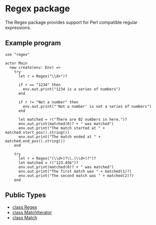 # Regex package

The Regex package provides support for Perl compatible regular expressions.

## Example program

```pony
use "regex"

actor Main
  new create(env: Env) =>
    try
      let r = Regex("\\d+")?

      if r == "1234" then
        env.out.print("1234 is a series of numbers")
      end

      if r != "Not a number" then
        env.out.print("'Not a number' is not a series of numbers")
      end

      let matched = r("There are 02 numbers in here.")?
      env.out.print(matched(0)? + " was matched")
      env.out.print("The match started at " + matched.start_pos().string())
      env.out.print("The match ended at " + matched.end_pos().string())
    end

    try
      let r = Regex("(\\d+)?\\.(\\d+)?")?
      let matched = r("123.456")?
      env.out.print(matched(0)? + " was matched")
      env.out.print("The first match was " + matched(1)?)
      env.out.print("The second match was " + matched(2)?)
    end
```



## Public Types

* [class Regex](regex-Regex.md)
* [class MatchIterator](regex-MatchIterator.md)
* [class Match](regex-Match.md)
